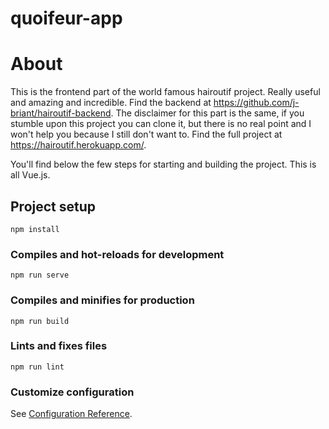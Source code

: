 # quoifeur-app

# About
This is the frontend part of the world famous hairoutif project. Really useful and amazing and incredible. Find the backend at https://github.com/j-briant/hairoutif-backend.
The disclaimer for this part is the same, if you stumble upon this project you can clone it, but there is no real point and I won't help you because I still don't want to.
Find the full project at https://hairoutif.herokuapp.com/.

You'll find below the few steps for starting and building the project. This is all Vue.js.

## Project setup
```
npm install
```

### Compiles and hot-reloads for development
```
npm run serve
```

### Compiles and minifies for production
```
npm run build
```

### Lints and fixes files
```
npm run lint
```

### Customize configuration
See [Configuration Reference](https://cli.vuejs.org/config/).
